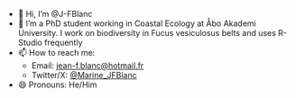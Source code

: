 - 👋 Hi, I’m @J-FBlanc
- 🌱 I’m a PhD student working in Coastal Ecology at Åbo Akademi University. I work on biodiversity in Fucus vesiculosus belts and uses R-Studio frequently
- 📫 How to reach me:
  - Email: jean-f.blanc@hotmail.fr
  - Twitter/X: [@Marine_JFBlanc](https://twitter.com/Marine_JFBlanc)
- 😄 Pronouns: He/Him

<!---
J-FBlanc/J-FBlanc is a ✨ special ✨ repository because its `README.md` (this file) appears on your GitHub profile.
You can click the Preview link to take a look at your changes.
--->
